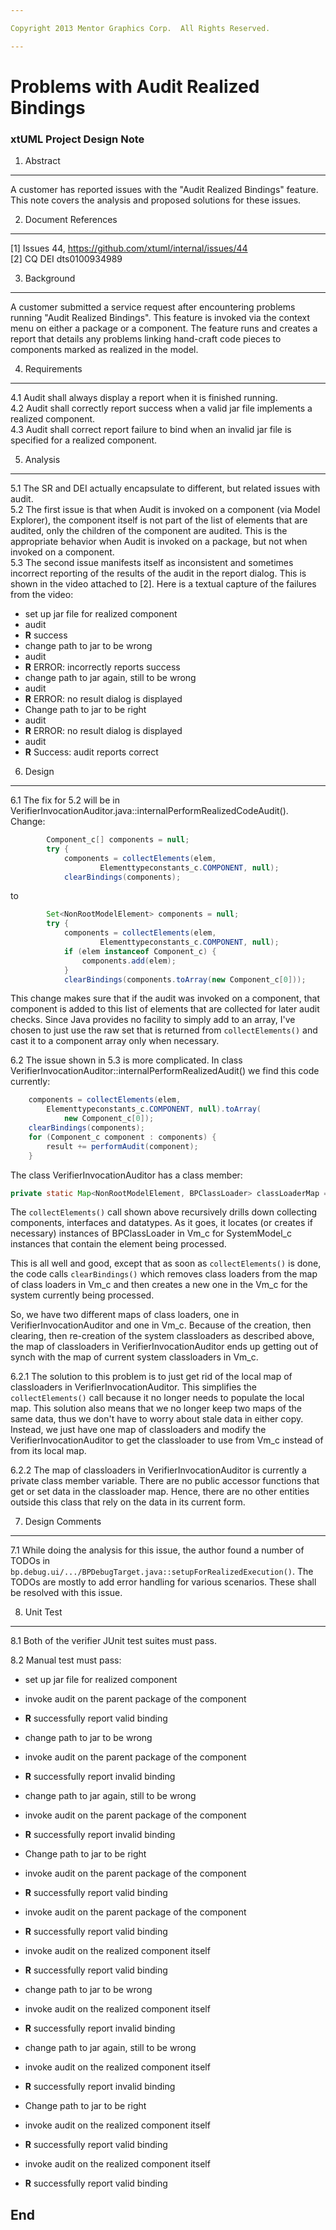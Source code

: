 ```yaml
---

Copyright 2013 Mentor Graphics Corp.  All Rights Reserved.

---
```


# Problems with Audit Realized Bindings
### xtUML Project Design Note


1. Abstract
-----------
A customer has reported issues with the "Audit Realized Bindings" feature.  This
note covers the analysis and proposed solutions for these issues.

2. Document References
----------------------
[1] Issues 44, https://github.com/xtuml/internal/issues/44  
[2] CQ DEI dts0100934989  

3. Background
-------------
A customer submitted a service request after encountering problems running 
"Audit Realized Bindings".  This feature is invoked via the context menu on 
either a package or a component.  The feature runs and creates a report that
details any problems linking hand-craft code pieces to components marked as 
realized in the model.

4. Requirements
---------------
4.1  Audit shall always display a report when it is finished running.  
4.2  Audit shall correctly report success when a valid jar file implements a 
  realized component.  
4.3  Audit shall correct report failure to bind when an invalid jar file is 
  specified for a realized component.  
  
5. Analysis
-----------
5.1  The SR and DEI actually encapsulate to different, but related issues with
  audit.  
5.2  The first issue is that when Audit is invoked on a component (via Model
  Explorer), the component itself is not part of the list of elements that are
  audited, only the children of the component are audited.  This is the 
  appropriate behavior when Audit is invoked on a package, but not when invoked
  on a component.  
5.3  The second issue manifests itself as inconsistent and sometimes incorrect
  reporting of the results of the audit in the report dialog.  This is shown in
  the video attached to [2].  Here is a textual capture of the failures from the
  video:  
  - set up jar file for realized component
  - audit
  - __R__ success
  - change path to jar to be wrong
  - audit
  - __R__ ERROR: incorrectly reports success
  - change path to jar again, still to be wrong
  - audit
  - __R__ ERROR: no result dialog is displayed
  - Change path to jar to be right
  - audit
  - __R__ ERROR: no result dialog is displayed
  - audit
  - __R__ Success: audit reports correct

6. Design
---------
6.1  The fix for 5.2 will be in VerifierInvocationAuditor.java::internalPerformRealizedCodeAudit(). 
  Change:  
  
```java
        Component_c[] components = null;
        try {
            components = collectElements(elem,
                    Elementtypeconstants_c.COMPONENT, null);
            clearBindings(components);
```  

to  

```java
        Set<NonRootModelElement> components = null;
        try {
            components = collectElements(elem,
                    Elementtypeconstants_c.COMPONENT, null);
            if (elem instanceof Component_c) {
                components.add(elem);
            }
            clearBindings(components.toArray(new Component_c[0]));
```  

  This change makes sure that if the audit was invoked on a component, that 
  component is added to this list of elements that are collected for later 
  audit checks.  Since Java provides no facility to simply add to an array, I've
  chosen to just use the raw set that is returned from ``` collectElements() ```
  and cast it to a component array only when necessary.    
  
6.2  The issue shown in 5.3 is more complicated.  In class 
  VerifierInvocationAuditor::internalPerformRealizedAudit() we find this code
  currently:

```java
    components = collectElements(elem,
        Elementtypeconstants_c.COMPONENT, null).toArray(
            new Component_c[0]);
    clearBindings(components);                      
    for (Component_c component : components) {
        result += performAudit(component);
    }
```

  The class VerifierInvocationAuditor has a class member:

```java
private static Map<NonRootModelElement, BPClassLoader> classLoaderMap = new HashMap<NonRootModelElement, BPClassLoader>();
```

  The ```collectElements()``` call shown above recursively drills down 
  collecting components, interfaces and datatypes.  As it goes, it locates (or 
  creates if necessary) instances of BPClassLoader in Vm_c for SystemModel_c 
  instances that contain the element being processed.  

  This is all well and good, except that as soon as ```collectElements()``` is 
  done, the code calls ```clearBindings()``` which removes class loaders from 
  the map of class loaders in Vm_c and then creates a new one in the Vm_c for
  the system currently being processed.  

  So, we have two different maps of class loaders, one in 
  VerifierInvocationAuditor and one in Vm_c.  Because of the creation, then 
  clearing, then re-creation of the system classloaders as described above, 
  the map of classloaders in VerifierInvocationAuditor ends up getting out of
  synch with the map of current system classloaders in Vm_c.  

6.2.1  The solution to this problem is to just get rid of the local map of 
  classloaders in VerifierInvocationAuditor.  This simplifies the 
  ```collectElements()``` call because it no longer needs to populate the local
  map.  This solution also means that we no longer keep two maps of the same
  data, thus we don't have to worry about stale data in either copy.  Instead, 
  we just have one map of classloaders and modify the VerifierInvocationAuditor 
  to get the classloader to use from Vm_c instead of from its local map.    

6.2.2  The map of classloaders in VerifierInvocationAuditor is currently a 
  private class member variable.  There are no public accessor functions that 
  get or set data in the classloader map.  Hence, there are no other entities 
  outside this class that rely on the data in its current form.  

7. Design Comments
------------------
7.1  While doing the analysis for this issue, the author found a number of TODOs
  in ```bp.debug.ui/.../BPDebugTarget.java::setupForRealizedExecution()```. 
  The TODOs are mostly to add error handling for various scenarios.  These shall
  be resolved with this issue.

8. Unit Test
------------
8.1  Both of the verifier JUnit test suites must pass.  
  
8.2  Manual test must pass:  
  - set up jar file for realized component
  - invoke audit on the parent package of the component
  - __R__ successfully report valid binding
  - change path to jar to be wrong
  - invoke audit on the parent package of the component
  - __R__ successfully report invalid binding
  - change path to jar again, still to be wrong
  - invoke audit on the parent package of the component
  - __R__ successfully report invalid binding
  - Change path to jar to be right
  - invoke audit on the parent package of the component
  - __R__ successfully report valid binding
  - invoke audit on the parent package of the component
  - __R__ successfully report valid binding
  
  - invoke audit on the realized component itself
  - __R__ successfully report valid binding
  - change path to jar to be wrong
  - invoke audit on the realized component itself
  - __R__ successfully report invalid binding
  - change path to jar again, still to be wrong
  - invoke audit on the realized component itself
  - __R__ successfully report invalid binding
  - Change path to jar to be right
  - invoke audit on the realized component itself
  - __R__ successfully report valid binding
  - invoke audit on the realized component itself
  - __R__ successfully report valid binding
    
End
---

